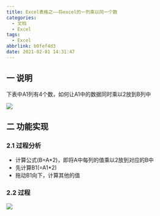 ```yaml
---
title: Excel表格之——将excel的一列乘以同一个数
categories:
  - 文档
  - Excel
tags:
  - Excel
abbrlink: b0fef4d3
date: 2021-02-01 14:31:47
---
```

## 一 说明

下表中A1列有4个数，如何让A1中的数据同时乘以2放到B列中

![][1]

<!--more-->

## 二 功能实现

### 2.1 过程分析

* 计算公式(B=A*2)，即将A中每列的值乘以2放到对应的B中
* 先计算B1(=A1*2)
* 拖动B1向下，计算其他的值

### 2.2 过程
![][2]


[1]:https://cdn.jsdelivr.net/gh/PGzxc/CDN/blog-excel/excel-multi-target.png
[2]:https://cdn.jsdelivr.net/gh/PGzxc/CDN/blog-excel/excel-mutipy-2.gif